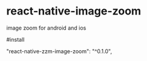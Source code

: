 # react-native-image-zoom
image zoom for android and ios

#install

 "react-native-zzm-image-zoom": "^0.1.0",
